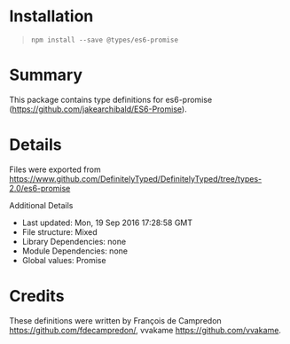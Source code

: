 # Installation
> `npm install --save @types/es6-promise`

# Summary
This package contains type definitions for es6-promise (https://github.com/jakearchibald/ES6-Promise).

# Details
Files were exported from https://www.github.com/DefinitelyTyped/DefinitelyTyped/tree/types-2.0/es6-promise

Additional Details
 * Last updated: Mon, 19 Sep 2016 17:28:58 GMT
 * File structure: Mixed
 * Library Dependencies: none
 * Module Dependencies: none
 * Global values: Promise

# Credits
These definitions were written by François de Campredon <https://github.com/fdecampredon/>, vvakame <https://github.com/vvakame>.
